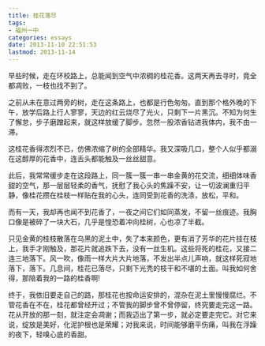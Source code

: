```yaml
---
title: 桂花落尽
tags:
- 福州一中
categories: essays
date: 2013-11-10 22:51:53
lastmod: 2013-11-14
---
```


早些时候，走在环校路上，总能闻到空气中浓稠的桂花香。这两天再去寻时，竟全都凋败，一枝也找不到了。 

之前从未在意过两旁的树，走在这条路上，也都是行色匆匆。直到那个格外晚的下午，放学后路上行人寥寥，天边的红云烧尽了光火，只剩下一片黑沉。不知为何生了懈怠，步子磨蹭起来，就这样放缓了脚步。忽然一股浓香钻进我体内，我不由一滞。

这桂花香得浓烈不已，仿佛浓缩了树的全部精华。我又深吸几口，整个人似乎都溺在这醇厚的花香中，连舌头都能触及一丝丝甜意。

此后，我常常缓步走在这段路上，同一簇一簇一串一串金黄的花交流，细细体味香甜的空气，那一层层轻柔的香气，抚慰了我心头的焦躁不安，让一切波澜重归平静，像桂花攒在桂枝一样贴在我的心头，连同受到花香的洗涤，放松，平和。

而有一天，我却再也闻不到花香了，一夜之间它们如同蒸发，不留一丝痕迹。我胸口像是被碎了一块大石，几乎是惶恐着冲向桂树，心也凉了半截。

只见金黄的桂枝散落在乌黑的泥土中，失了本来颜色，更有消了芳华的花片挂在枝上，我手才刚触及，那花片就追跌下去，没有一丝生机。这些将死的桂花，又接二连三地落下。风一吹，像雨一样大片大片地落，不发出半点儿声响，就这样死寂地落下，落下。几息间，桂花已落尽，只剩下光秃的枝干和不堪的土面。叫我如何舍得，那陪着我的一路的桂香啊!

终于，我依旧要走自己的路，那桂花也按命运安排的，混杂在泥土里慢慢腐烂。不管花香在不在，桂花都曾经开过；不管我的脚步曾不曾停留，终究要走完这一路。花从开放的那一刻，就注定会凋谢；而我迈出了第一步，就必定要走完它。对它来说，绽放是美好，化泥护根也是荣耀；对我来说，时间能够磨平伤痛，叫我在浮躁的夜下，轻嗅心底的香甜。
